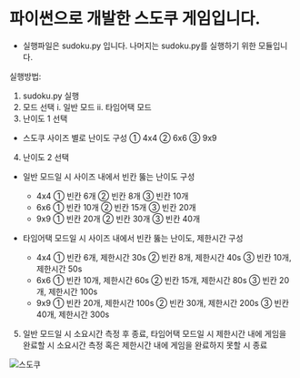 # 파이썬으로 개발한 스도쿠 게임입니다. 

 * 실행파일은 sudoku.py 입니다. 나머지는 sudoku.py를 실행하기 위한 모듈입니다.

실행방법:
1. sudoku.py 실행
2. 모드 선택
  i.	일반 모드
  ii.	타임어택 모드
3. 난이도 1 선택
  - 스도쿠 사이즈 별로 난이도 구성
    ①	4x4
    ②	6x6
    ③	9x9
4. 난이도 2 선택
  - 일반 모드일 시 사이즈 내에서 빈칸 뚫는 난이도 구성
    -	4x4
      ①	빈칸 6개
      ②	빈칸 8개
      ③	빈칸 10개
    -	6x6
      ①	빈칸 10개
      ②	빈칸 15개
      ③	빈칸 20개
    -	9x9
      ①	빈칸 20개
      ②	빈칸 30개
      ③	빈칸 40개

  - 타임어택 모드일 시 사이즈 내에서 빈칸 뚫는 난이도, 제한시간 구성
    -	4x4
      ①	빈칸 6개, 제한시간 30s
      ②	빈칸 8개, 제한시간 40s
      ③	빈칸 10개, 제한시간 50s
    -	6x6
      ①	빈칸 10개, 제한시간 60s
      ②	빈칸 15개, 제한시간 80s
      ③	빈칸 20개, 제한시간 100s
    -	9x9
      ①	빈칸 20개, 제한시간 100s
      ②	빈칸 30개, 제한시간 200s
      ③	빈칸 40개, 제한시간 300s

5. 일반 모드일 시 소요시간 측정 후 종료, 타임어택 모드일 시 제한시간 내에 게임을 완료할 시 소요시간 측정 혹은 제한시간 내에 게임을 완료하지 못할 시 종료

![스도쿠](https://github.com/minsung-phy/sudoku/assets/133635509/d78a8965-35d5-4582-bd14-5f63dd90f394)


